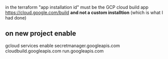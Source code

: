 in the terraform "app installation id" must be the GCP cloud build app https://cloud.google.com/build
__and not a custom installtion__ (which is what I had done)



## on new project enable

gcloud services enable  secretmanager.googleapis.com cloudbuild.googleapis.com run.googleapis.com